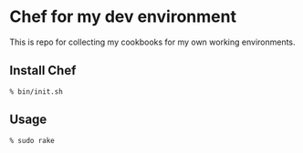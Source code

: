 Chef for my dev environment
====

This is repo for collecting my cookbooks for my own working environments.

## Install Chef

```
% bin/init.sh
```

## Usage

```
% sudo rake
```
